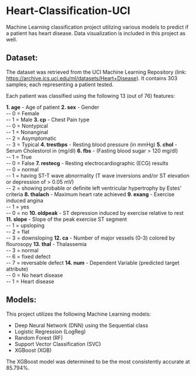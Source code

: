 # Heart-Classification-UCI

Machine Learning classification project utilizing various models to predict if a patient has heart disease. Data visualization is included in this project as well.

## Dataset:

The dataset was retrieved from the UCI Machine Learning Repository (link: https://archive.ics.uci.edu/ml/datasets/Heart+Disease). It contains 303 samples; each representing a patient tested. 

Each patient was classified using the following 13 (out of 76) features:

**1. age** - Age of patient
**2. sex** - Gender\
  -- 0 = Female\
  -- 1 = Male
**3. cp** - Chest Pain type\
  -- 0 = Nontypical\
  -- 1 = Nonanginal\
  -- 2 = Asymptomatic\
  -- 3 = Typical
**4. trestbps** - Resting blood pressure (in mmHg)
**5. chol** - Serum Cholestorol in (mg/dl)
**6. fbs** - (Fasting blood sugar > 120 mg/dl)\
   -- 1 = True\
   -- 0 = False
**7. restecg** - Resting electrocardiographic (ECG) results\
  -- 0 = normal\
  -- 1 = having ST-T wave abnormality (T wave inversions and/or ST elevation or depression of > 0.05 mV)\
  -- 2 = showing probable or definite left ventricular hypertrophy by Estes' criteria
**8. thalach** - Maximum heart rate achieved
**9. exang** - Exercise induced angina\
  -- 1 = yes\
  -- 0 = no
**10. oldpeak** - ST depression induced by exercise relative to rest
**11. slope** - Slope of the peak exercise ST segment\
  -- 1 = upsloping\
  -- 2 = flat\
  -- 3 = downsloping
**12. ca** - Number of major vessels (0-3) colored by flourosopy
**13. thal** - Thalassemia\
  -- 3 = normal\
  -- 6 = fixed defect\
  -- 7 = reversable defect
**14. num** - Dependent Variable (predicted target attribute)\
  -- 0 = No heart disease\
  -- 1 = Heart disease

## Models:

This project utilizes the following Machine Learning models:

- Deep Neural Network (DNN) using the Sequential class
- Logistic Regression (LogReg)
- Random Forest (RF)
- Support Vector Classification (SVC)
- XGBoost (XGB)

The XGBoost model was determined to be the most consistently accurate at 85.794%.
